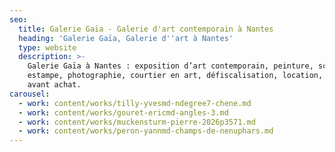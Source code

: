 ```yaml
---
seo:
  title: Galerie Gaïa - Galerie d'art contemporain à Nantes
  heading: 'Galerie Gaïa, Galerie d''art à Nantes'
  type: website
  description: >-
    Galerie Gaïa à Nantes : exposition d’art contemporain, peinture, sculpture,
    estampe, photographie, courtier en art, défiscalisation, location, prêt
    avant achat.
carousel:
  - work: content/works/tilly-yvesmd-ndegree7-chene.md
  - work: content/works/gouret-ericmd-angles-3.md
  - work: content/works/muckensturm-pierre-2026p3571.md
  - work: content/works/peron-yannmd-champs-de-nenuphars.md
---
```


